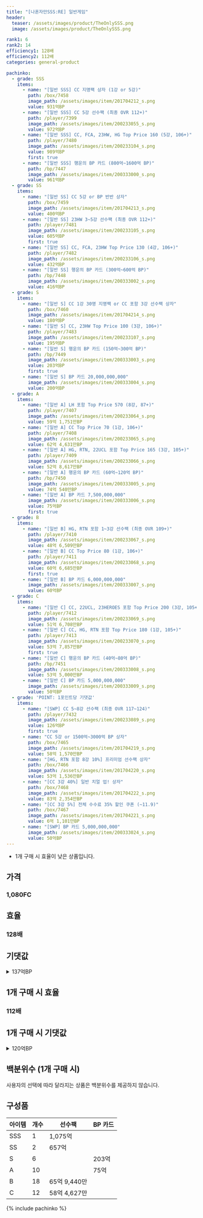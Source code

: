 ```yaml
---
title: "[나혼자만SSS:RE] 일반게임"
header:
  teaser: /assets/images/product/TheOnlySSS.png
  image: /assets/images/product/TheOnlySSS.png

rank1: 6
rank2: 14
efficiency1: 128배
efficiency2: 112배
categories: general-product

pachinko:
  - grade: SSS
    items:
      - name: "[일반 SSS] CC 지명팩 상자 (1강 or 5강)"
        path: /box/7458
        image_path: /assets/images/item/201704212_s.png
        value: 931억BP
      - name: "[일반 SSS] CC 5강 선수팩 (최종 OVR 112+)"
        path: /player/7399
        image_path: /assets/images/item/200233055_s.png
        value: 972억BP
      - name: "[일반 SSS] CC, FCA, 23HW, HG Top Price 160 (5강, 106+)"
        path: /player/7480
        image_path: /assets/images/item/200233104_s.png
        value: 989억BP
        first: true
      - name: "[일반 SSS] 행운의 BP 카드 (800억~1600억 BP)"
        path: /bp/7447
        image_path: /assets/images/item/200333000_s.png
        value: 961억BP
  - grade: SS
    items:
      - name: "[일반 SS] CC 5강 or BP 반반 상자"
        path: /box/7459
        image_path: /assets/images/item/201704213_s.png
        value: 400억BP
      - name: "[일반 SS] 23HW 3~5강 선수팩 (최종 OVR 112+)"
        path: /player/7481
        image_path: /assets/images/item/200233105_s.png
        value: 605억BP
        first: true
      - name: "[일반 SS] CC, FCA, 23HW Top Price 130 (4강, 106+)"
        path: /player/7482
        image_path: /assets/images/item/200233106_s.png
        value: 432억BP
      - name: "[일반 SS] 행운의 BP 카드 (300억~600억 BP)"
        path: /bp/7448
        image_path: /assets/images/item/200333002_s.png
        value: 416억BP
  - grade: S
    items:
      - name: "[일반 S] CC 1강 30명 지명팩 or CC 포함 3강 선수팩 상자"
        path: /box/7460
        image_path: /assets/images/item/201704214_s.png
        value: 180억BP
      - name: "[일반 S] CC, 23HW Top Price 100 (3강, 106+)"
        path: /player/7483
        image_path: /assets/images/item/200233107_s.png
        value: 195억BP
      - name: "[일반 S] 행운의 BP 카드 (150억~300억 BP)"
        path: /bp/7449
        image_path: /assets/images/item/200333003_s.png
        value: 203억BP
        first: true
      - name: "[일반 S] BP 카드 20,000,000,000"
        image_path: /assets/images/item/200333004_s.png
        value: 200억BP
  - grade: A
    items:
      - name: "[일반 A] LH 포함 Top Price 570 (8강, 87+)"
        path: /player/7407
        image_path: /assets/images/item/200233064_s.png
        value: 59억 1,751만BP
      - name: "[일반 A] CC Top Price 70 (1강, 106+)"
        path: /player/7408
        image_path: /assets/images/item/200233065_s.png
        value: 62억 4,631만BP
      - name: "[일반 A] HG, RTN, 22UCL 포함 Top Price 165 (3강, 105+)"
        path: /player/7409
        image_path: /assets/images/item/200233066_s.png
        value: 52억 8,617만BP
      - name: "[일반 A] 행운의 BP 카드 (60억~120억 BP)"
        path: /bp/7450
        image_path: /assets/images/item/200333005_s.png
        value: 74억 540만BP
      - name: "[일반 A] BP 카드 7,500,000,000"
        image_path: /assets/images/item/200333006_s.png
        value: 75억BP
        first: true
  - grade: B
    items:
      - name: "[일반 B] HG, RTN 포함 1~3강 선수팩 (최종 OVR 109+)"
        path: /player/7410
        image_path: /assets/images/item/200233067_s.png
        value: 48억 6,509만BP
      - name: "[일반 B] CC Top Price 80 (1강, 106+)"
        path: /player/7411
        image_path: /assets/images/item/200233068_s.png
        value: 60억 6,685만BP
        first: true
      - name: "[일반 B] BP 카드 6,000,000,000"
        image_path: /assets/images/item/200333007_s.png
        value: 60억BP
  - grade: C
    items:
      - name: "[일반 C] CC, 22UCL, 23HEROES 포함 Top Price 200 (3강, 105+)"
        path: /player/7412
        image_path: /assets/images/item/200233069_s.png
        value: 51억 6,708만BP
      - name: "[일반 C] CC, HG, RTN 포함 Top Price 180 (1강, 105+)"
        path: /player/7413
        image_path: /assets/images/item/200233070_s.png
        value: 53억 7,857만BP
        first: true
      - name: "[일반 C] 행운의 BP 카드 (40억~80억 BP)"
        path: /bp/7451
        image_path: /assets/images/item/200333008_s.png
        value: 53억 5,000만BP
      - name: "[일반 C] BP 카드 5,000,000,000"
        image_path: /assets/images/item/200333009_s.png
        value: 50억BP
  - grade: 'POINT: 1포인트당 기댓값'
    items:
      - name: "[SWP] CC 5~8강 선수팩 (최종 OVR 117~124)"
        path: /player/7432
        image_path: /assets/images/item/200233089_s.png
        value: 126억BP
        first: true
      - name: "CC 5강 or 1500억~3000억 BP 상자"
        path: /box/7465
        image_path: /assets/images/item/201704219_s.png
        value: 58억 1,570만BP
      - name: "[HG, RTN 포함 8강 10%] 프리미엄 선수팩 상자"
        path: /box/7466
        image_path: /assets/images/item/201704220_s.png
        value: 53억 1,536만BP
      - name: "[CC 3강 40%] 일반 치얼 업! 상자"
        path: /box/7468
        image_path: /assets/images/item/201704222_s.png
        value: 83억 2,354만BP
      - name: "[CC 3강 5%] 전체 수수료 35% 할인 쿠폰 (~11.9)"
        path: /box/7467
        image_path: /assets/images/item/201704221_s.png
        value: 6억 1,101만BP
      - name: "[SWP] BP 카드 5,000,000,000"
        image_path: /assets/images/item/200333024_s.png
        value: 50억BP
---
```

* 1개 구매 시 효율이 낮은 상품입니다.


## 가격
### 1,080FC
## 효율
### 128배
## 기댓값
<details>
<summary>137억BP</summary>
<div markdown="1">
- 선수팩 107억BP
  - 수수료 쿠폰 40% 적용 시 102억BP
  - 수수료 쿠폰 30% 적용 시 98억 5,454만BP
  - 수수료 쿠폰 20% 적용 시 94억 2,608만BP
- BP 카드 39억 4,421만BP

</div>
</details>

## 1개 구매 시 효율
### 112배
## 1개 구매 시 기댓값
<details>
<summary>120억BP</summary>
<div markdown="1">
- 선수팩 87억 3,469만BP
  - 수수료 쿠폰 40% 적용 시 83억 8,530만BP
  - 수수료 쿠폰 30% 적용 시 80억 3,592만BP
  - 수수료 쿠폰 20% 적용 시 76억 8,653만BP
- BP 카드 40억 2,470만BP

</div>
</details>

## 백분위수 (1개 구매 시)

사용자의 선택에 따라 달라지는 상품은 백분위수를 제공하지 않습니다.

## 구성품

|아이템|개수|선수팩|BP 카드|
|---|---|---|---|
|SSS|1|1,075억||
|SS|2|657억||
|S|6||203억|
|A|10||75억|
|B|18|65억 9,440만||
|C|12|58억 4,627만||
{% include pachinko %}